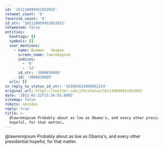 ```yaml
---
id: '161110099451052032'
retweet_count: '0'
favorite_count: '0'
id_str: '161110099451052032'
retweeted: false
entities:
  hashtags: []
  symbols: []
  user_mentions:
    - name: Всемил   Уваров
      screen_name: lawremipsum
      indices:
        - '0'
        - '12'
      id_str: '3006839609'
      id: '3006839609'
  urls: []
in_reply_to_status_id_str: '161083633808052224'
original_url: https://twitter.com/jth/status/161110099451052032
date: '2012-01-22T15:36:55.000Z'
sitemap: false
robots: noindex
reply: true
title: >-
  @lawremipsum Probably about as low as Obama's, and every other presidential
  hopeful, for that matter…
---
```


@lawremipsum Probably about as low as Obama's, and every other presidential hopeful, for that matter.